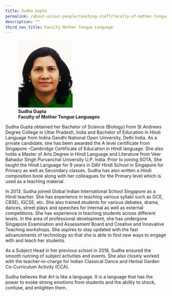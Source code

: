 ```yaml
---
title: Sudha Gupta
permalink: /about-us/our-people/teaching-staff/faculty-of-mother-tongue-languages/sudha-gupta/
description: ""
third_nav_title: Faculty Mother Tongue Language
---
```

<figure>
<img style="width:40%" src="/images/mtl_full_sudha-gupta_photo-02.jpg">
<figcaption> <strong>Sudha Gupta<br>
Faculty of Mother Tongue Languages</strong>
</figcaption>
</figure>

Sudha Gupta obtained her Bachelor of Science (Biology) from St Andrews Degree College in Uttar Pradesh, India and Bachelor of Education in Hindi Language from Indira Gandhi National Open University, Delhi India. As a private candidate, she has been awarded the A level certificate from Singapore -Cambridge Certificate of Education in Hindi language. She also holds a Master of Arts Degree in Hindi Language and Literature from Veer Bahadur Singh Purvanchal University U.P. India. Prior to joining SOTA, She taught the Hindi Language for 9 years in DAV Hindi School in Singapore for Primary as well as Secondary classes. Sudha has also written a Hindi composition book along with her colleagues for the Primary level which is used as a teaching material.

  

In 2013, Sudha joined Global Indian International School Singapore as a Hindi teacher. She has experience in teaching various syllabi such as GCE, CBSEi, IGCSE, etc. She also trained students for various debates, drama, dances, street plays and speeches for internal as well as external competitions. She has experience in teaching students across different levels. In the area of professional development, she has undergone Singapore Examination and Assessment Board and Creative and Innovative Teaching workshops. She aspires to stay updated with the fast advancements of technology so that she is able to find new ways to engage with and teach her students.

  

As a Subject Head in her previous school in 2016, Sudha ensured the smooth running of subject activities and events. She also closely worked with the teacher-in-charge for Indian Classical Dance and Herbal Garden Co-Curriculum Activity (CCA).

  

Sudha believes that Art is like a language. It is a language that has the power to evoke strong emotions from students and the ability to shock, confuse, and enlighten them.